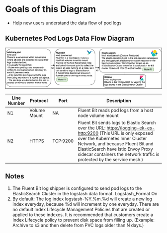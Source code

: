# Goals of this Diagram

* Help new users understand the data flow of pod logs

## Kubernetes Pod Logs Data Flow Diagram

![logs_data_flow_diagram.app.diagrams.net.png](../../assets/imgs/understanding-bigbang/logs-data-flow-diagram.app.diagrams.net.png)

| Line Number | Protocol | Port | Description |
| --- |  --- | --- | --- |
| N1 | Volume Mount | NA | Fluent Bit reads pod logs from a host node volume mount |
| N2 | HTTPS | TCP:9200 | Fluent Bit sends logs to Elastic Search over the URL: <https://logging-ek-es-http:9200> (This URL is only exposed over the Kubernetes Inner Cluster Network, and because Fluent Bit and ElasticSearch have Istio Envoy Proxy sidecar containers the network traffic is protected by the service mesh.) |

## Notes

1. The Fluent Bit log shipper is configured to send pod logs to the ElasticSearch Cluster in the logstash data format.  Logstash_Format On
2. By default: The log index logstash-%Y.%m.%d will create a new log index everyday, because %d will increment by one everyday. There are no default Index Lifecycle Management Policies that are created or applied to these indexes. It is recommended that customers create a Index Lifecycle policy to prevent disk space from filling up. (Example: Archive to s3 and then delete from PVC logs older than N days.)
